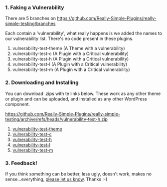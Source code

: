 ### 1. Faking a Vulnerability

There are 5 branches on https://github.com/Really-Simple-Plugins/really-simple-testing/branches

Each contain a 'vulnerability', what really happens is we added the names to our vulnerability list. There's no code present in these plugins.

1. vulnerability-test-theme (A Theme with a vulnerability)
2. vulnerability-test-c (A Plugin with a Critical vulnerability)
3. vulnerability-test-h (A Plugin with a Critical vulnerability)
4. vulnerability-test-l (A Plugin with a Critical vulnerability)
5. vulnerability-test-m (A Plugin with a Critical vulnerability)

### 2. Downloading and Installing

You can download .zips with te links below. These work as any other theme or plugin and can be uploaded, and installed as any other WordPress component.

https://github.com/Really-Simple-Plugins/really-simple-testing/archive/refs/heads/vulnerability-test-h.zip

1. [vulnerability-test-theme](https://github.com/Really-Simple-Plugins/really-simple-testing/archive/refs/heads/vulnerability-test-theme.zip)
2. [vulnerability-test-c](https://github.com/Really-Simple-Plugins/really-simple-testing/archive/refs/heads/vulnerability-test-h.zip
)
3. [vulnerability-test-h](https://github.com/Really-Simple-Plugins/really-simple-testing/archive/refs/heads/vulnerability-test-h.zip
)
4. [vulnerability-test-l](https://github.com/Really-Simple-Plugins/really-simple-testing/archive/refs/heads/vulnerability-test-h.zip
)
5. [vulnerability-test-m](https://github.com/Really-Simple-Plugins/really-simple-testing/archive/refs/heads/vulnerability-test-h.zip
)

### 3. Feedback!

If you think something can be better, less ugly, doesn't work, makes no sense...everything, [please let us know](https://really-simple-ssl.com/beta-feedback/). Thanks :-)
